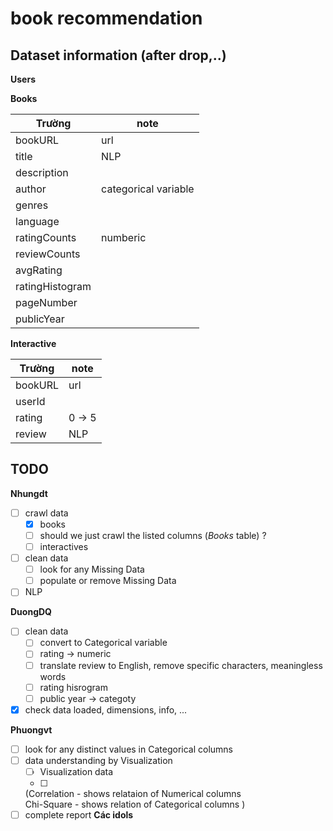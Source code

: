 # book recommendation


## Dataset information (after drop,..)

**Users**

**Books**

| Trường       | note                  |
|--------------|-----------------------|
| bookURL      | url                    |
| title        | NLP                   |
| description  |                       |
| author       | categorical variable  |
| genres       |                       |
| language     |                       |
| ratingCounts | numberic              |
| reviewCounts |                       |
| avgRating    |                       |
| ratingHistogram|                       |
| pageNumber   |                       |
| publicYear   |                       |

**Interactive**

| Trường       | note                  |
|--------------|-----------------------|
| bookURL      | url                   |
| userId       |                       |
| rating       | 0 -> 5                |
| review       | NLP                   |



## TODO

**Nhungdt**
- [ ] crawl data
  - [x] books
  - [ ] should we just crawl the listed columns (*Books* table) ?
  - [ ] interactives
- [ ] clean data
  - [ ] look for any Missing Data
  - [ ] populate or remove Missing Data
- [ ] NLP

**DuongDQ**
- [ ] clean data
  - [ ] convert to Categorical variable
  - [ ] rating -> numeric
  - [ ] translate review to English, remove specific characters, meaningless words 
  - [ ] rating hisrogram 
  - [ ] public year -> categoty
- [x] check data loaded, dimensions, info, ...

**Phuongvt**
- [ ] look for any distinct values in Categorical columns
- [ ] data understanding by Visualization 
  - [ ] Visualization data
  - [ ] 
  (Correlation - shows relataion of Numerical columns  
    Chi-Square - shows relation of Categorical columns )
- [ ] complete report
**Các idols**
